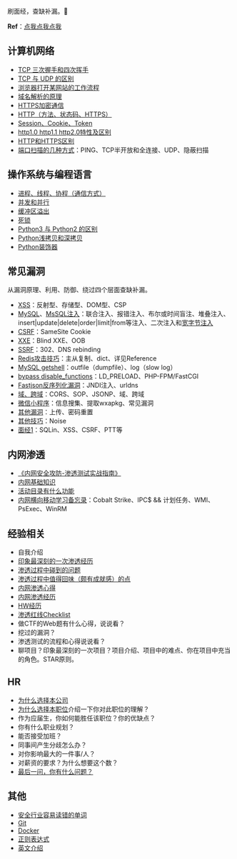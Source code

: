 刷面经，查缺补漏。🐶

**Ref**：[点我点我点我](./Reference.md)

## 计算机网络

- [TCP 三次握手和四次挥手](./计算机网络/TCP三次握手和四次挥手.md)
- [TCP 与 UDP 的区别](./计算机网络/TCP与UDP的区别.md)
- [浏览器打开某网站的工作流程](./计算机网络/浏览器打开某网站的工作流程.md)
- [域名解析的原理](./计算机网络/域名解析的原理.md)
- [HTTPS加密通信](./计算机网络/HTTPS加密通信.md)
- [HTTP（方法、状态码、HTTPS）](https://cyc2018.github.io/CS-Notes/#/notes/HTTP)
- [Session、Cookie、Token](./计算机网络/Session、Cookie、Token.md)
- [http1.0 http1.1 http2.0特性及区别](./计算机网络/http1.0%20http1.1%20http2.0特性及区别.md)
- [HTTP和HTTPS区别](https://juejin.im/entry/58d7635e5c497d0057fae036)
- [端口扫描的几种方式](./计算机网络/端口扫描的几种方式.md)：PING、TCP半开放和全连接、UDP、隐蔽扫描

## 操作系统与编程语言

- [进程、线程、协程（通信方式）](./操作系统与编程语言/进程、线程、协程.md)
- [并发和并行](./操作系统与编程语言/并发和并行.md)
- [缓冲区溢出](./操作系统与编程语言/缓冲区溢出.md)
- [死锁](./操作系统与编程语言/死锁.md)
- [Python3 与 Python2 的区别](./操作系统与编程语言/Python3与Python2的区别.md)
- [Python浅拷贝和深拷贝](./操作系统与编程语言/Python浅拷贝和深拷贝.md)
- [Python装饰器](./操作系统与编程语言/Python装饰器.md)

## 常见漏洞

从漏洞原理、利用、防御、绕过四个层面查缺补漏。

- [XSS](./常见漏洞/XSS.md)：反射型、存储型、DOM型、CSP
- [MySQL](https://github.com/aleenzz/MYSQL_SQL_BYPASS_WIKI)、[MsSQL注入](https://github.com/aleenzz/MSSQL_SQL_BYPASS_WIKI)：联合注入、报错注入、布尔或时间盲注、堆叠注入、insert|update|delete|order|limit|from等注入、二次注入和[宽字节注入](./常见漏洞/宽字节注入.md)
- [CSRF](./常见漏洞/CSRF.md)：SameSite Cookie
- [XXE](./常见漏洞/XXE.md)：Blind XXE、OOB
- [SSRF](./常见漏洞/SSRF.md)：302、DNS rebinding
- [Redis攻击技巧](./常见漏洞/Redis攻击技巧.md)：主从复制、dict、详见Reference
- [MySQL getshell](./常见漏洞/MySQL%20getshell.md)：outfile（dumpfile）、log（slow log）
- [bypass disable_functions](./常见漏洞/bypass%20disable_functions.md)：LD_PRELOAD、PHP-FPM/FastCGI
- [Fastjson反序列化漏洞](./常见漏洞/Fastjson反序列化漏洞.md)：JNDI注入、urldns
- [域、跨域](./常见漏洞/域的概念、跨域的方法.md)：CORS、SOP、JSONP、域、跨域
- [微信小程序](./常见漏洞/微信小程序.md)：信息搜集、提取wxapkg、常见漏洞
- [其他漏洞](./常见漏洞/其他漏洞.md)：上传、密码重置
- [其他技巧](./常见漏洞/其他技巧.md)：Noise
- [面经1](./常见漏洞/面经1.md)：SQLin、XSS、CSRF、PTT等

## 内网渗透

- [《内网安全攻防-渗透测试实战指南》](https://github.com/SewellDinG/Pentest-Notes)
- [内网基础知识](./内网渗透/内网基础知识.md)
- [活动目录有什么功能](./内网渗透/活动目录有什么功能.md)
- [内网横向移动学习备忘录](https://mp.weixin.qq.com/s/iwZtY-tToNRQYRi_qRQwjg)：Cobalt Strike、IPC$ && 计划任务、WMI、PsExec、WinRM

## 经验相关

- 自我介绍
- [印象最深刻的一次渗透经历](./经验相关/印象最深刻的一次渗透经历.md)
- [渗透过程中碰到的问题](./经验相关/渗透过程中碰到的问题.md)
- [渗透过程中值得回味（颇有成就感）的点](./经验相关/渗透过程中值得回味（颇有成就感）的点.md)
- [内网渗透心得](./经验相关/内网渗透心得.md)
- [内网渗透经历](./经验相关/内网渗透经历.md)
- [HW经历](./经验相关/HW经历.md)
- [渗透红线Checklist](https://github.com/EvilAnne/Violation_Pnetest)
- 做CTF的Web题有什么心得，说说看？
- 挖过的漏洞？
- 渗透测试的流程和心得说说看？
- 聊项目？印象最深刻的一次项目？项目介绍、项目中的难点、你在项目中充当的角色。STAR原则。

## HR

- [为什么选择本公司](./HR/为什么选择本公司.md)
- [为什么选择本职位](./HR/为什么选择本职位.md)介绍一下你对此职位的理解？
- 作为应届生，你如何能胜任该职位？你的优缺点？
- 你有什么职业规划？
- 能否接受加班？
- 同事间产生分歧怎么办？
- 对你影响最大的一件事/人？
- 对薪资的要求？为什么想要这个数？
- [最后一问，你有什么问题？](./HR/你有什么问题.md)

## 其他

- [安全行业容易读错的单词](./其他/安全行业容易读错的单词.md)
- [Git](https://cyc2018.github.io/CS-Notes/#/notes/Git)
- [Docker](https://cyc2018.github.io/CS-Notes/#/notes/Docker)
- [正则表达式](https://cyc2018.github.io/CS-Notes/#/notes/正则表达式)
- [英文介绍](./其他/英文介绍.md)

